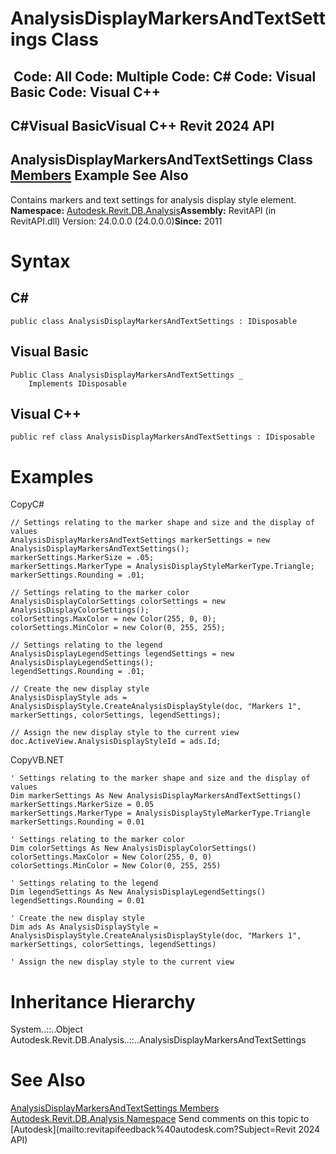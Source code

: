 # AnalysisDisplayMarkersAndTextSettings Class

﻿
 Code: All Code: Multiple Code: C# Code: Visual Basic Code: Visual C++   
---  
C#Visual BasicVisual C++
Revit 2024 API  
---  
AnalysisDisplayMarkersAndTextSettings Class  
[Members](c1df8768-13a5-0b65-eb24-b49b671a88ca.md "AnalysisDisplayMarkersAndTextSettings Members") Example See Also  
---  
Contains markers and text settings for analysis display style element. 
**Namespace:** [Autodesk.Revit.DB.Analysis](958e2e12-587d-f188-5d7b-f13d7dbfdf48.md "Autodesk.Revit.DB.Analysis Namespace")**Assembly:** RevitAPI (in RevitAPI.dll) Version: 24.0.0.0 (24.0.0.0)**Since:** 2011 
# Syntax
C#  
---  
```text
public class AnalysisDisplayMarkersAndTextSettings : IDisposable
```
  
Visual Basic  
---  
```text
Public Class AnalysisDisplayMarkersAndTextSettings _
	Implements IDisposable
```
  
Visual C++  
---  
```text
public ref class AnalysisDisplayMarkersAndTextSettings : IDisposable
```
  
# Examples
CopyC#
```text
// Settings relating to the marker shape and size and the display of values
AnalysisDisplayMarkersAndTextSettings markerSettings = new AnalysisDisplayMarkersAndTextSettings();
markerSettings.MarkerSize = .05;
markerSettings.MarkerType = AnalysisDisplayStyleMarkerType.Triangle;
markerSettings.Rounding = .01;

// Settings relating to the marker color
AnalysisDisplayColorSettings colorSettings = new AnalysisDisplayColorSettings();
colorSettings.MaxColor = new Color(255, 0, 0);
colorSettings.MinColor = new Color(0, 255, 255);

// Settings relating to the legend
AnalysisDisplayLegendSettings legendSettings = new AnalysisDisplayLegendSettings();
legendSettings.Rounding = .01;

// Create the new display style
AnalysisDisplayStyle ads = AnalysisDisplayStyle.CreateAnalysisDisplayStyle(doc, "Markers 1", markerSettings, colorSettings, legendSettings);

// Assign the new display style to the current view
doc.ActiveView.AnalysisDisplayStyleId = ads.Id;
```

CopyVB.NET
```text
' Settings relating to the marker shape and size and the display of values
Dim markerSettings As New AnalysisDisplayMarkersAndTextSettings()
markerSettings.MarkerSize = 0.05
markerSettings.MarkerType = AnalysisDisplayStyleMarkerType.Triangle
markerSettings.Rounding = 0.01

' Settings relating to the marker color
Dim colorSettings As New AnalysisDisplayColorSettings()
colorSettings.MaxColor = New Color(255, 0, 0)
colorSettings.MinColor = New Color(0, 255, 255)

' Settings relating to the legend
Dim legendSettings As New AnalysisDisplayLegendSettings()
legendSettings.Rounding = 0.01

' Create the new display style
Dim ads As AnalysisDisplayStyle = AnalysisDisplayStyle.CreateAnalysisDisplayStyle(doc, "Markers 1", markerSettings, colorSettings, legendSettings)

' Assign the new display style to the current view
```

# Inheritance Hierarchy
System..::..Object Autodesk.Revit.DB.Analysis..::..AnalysisDisplayMarkersAndTextSettings
# See Also
[AnalysisDisplayMarkersAndTextSettings Members](c1df8768-13a5-0b65-eb24-b49b671a88ca.md "AnalysisDisplayMarkersAndTextSettings Members")
[Autodesk.Revit.DB.Analysis Namespace](958e2e12-587d-f188-5d7b-f13d7dbfdf48.md "Autodesk.Revit.DB.Analysis Namespace")
Send comments on this topic to [Autodesk](mailto:revitapifeedback%40autodesk.com?Subject=Revit 2024 API)